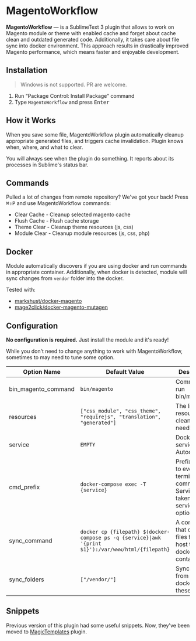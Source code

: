 # MagentoWorkflow

**MagentoWorkflow** — is a SublimeText 3 plugin that allows to work on Magento
module or theme with enabled cache and forget about cache clean and outdated
generated code. Additionally, it takes care about file sync into docker
environment. This approach results in drastically improved Magento performance,
which means faster and enjoyable development.

## Installation

> Windows is not supported. PR are welcome.

 1. Run “Package Control: Install Package” command
 2. Type `MagentoWorkflow` and press <kbd>Enter</kbd>

## How it Works

When you save some file, MagentoWorkflow plugin automatically cleanup appropriate
generated files, and triggers cache invalidation. Plugin knows when, where, and
what to clear.

You will always see when the plugin do something. It reports about its processes
in Sublime's status bar.

## Commands

Pulled a lot of changes from remote repository? We've got your back!
Press <kbd>⌘⇧P</kbd> and use MagentoWorkflow commands:

 -  Clear Cache - Cleanup selected magento cache
 -  Flush Cache - Flush cache storage
 -  Theme Clear - Cleanup theme resources (js, css)
 -  Module Clear - Cleanup module resources (js, css, php)

## Docker

Module automatically discovers if you are using docker and run
commands in appropriate container. Additionally, when docker is detected,
module will sync changes from `vendor` folder into the docker.

Tested with:

 -  [markshust/docker-magento](https://github.com/markshust/docker-magento)
 -  [mage2click/docker-magento-mutagen](https://github.com/mage2click/docker-magento-mutagen)

## Configuration

**No configuration is required.** Just install the module and it's ready!

While you don't need to change anything to work with MagentoWorkflow, sometimes
to may need to tune some option.

Option Name         | Default Value                     | Description
--------------------|-----------------------------------|-------------------------------------------
bin_magento_command | `bin/magento`                     | Command to run bin/magento.
resources           | `["css_module", "css_theme", "requirejs", "translation", "generated"]` | The list of resources to clean when needed.
service             | `EMPTY`                           | Docker service name. Autodetected.
cmd_prefix          | `docker-compose exec -T {service}`| Prefix to add to every terminal command. Service is taken from service option.
sync_command        | `docker cp {filepath} $(docker-compose ps -q {service}\|awk '{print $1}'):/var/www/html/{filepath}` | A command that copies files from the host to docker container.
sync_folders        | `["/vendor/"]`                    | Sync files from host to docker from these folders.

## Snippets

Previous version of this plugin had some useful snippets. Now, they've been
moved to [MagicTemplates](https://github.com/vovayatsyuk/sublime-magic-templates)
plugin.
